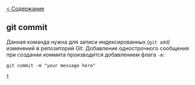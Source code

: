 [< Содержание](./readme.md)

## git commit

Данная команда нужна для записи индексированных (`git add`) изменений в репозиторий _Git_. Добавление однострочного сообщения при создании коммита производится добавлением флага `-m`:
```bash=
git commit -m "your message here"
``` 
1
